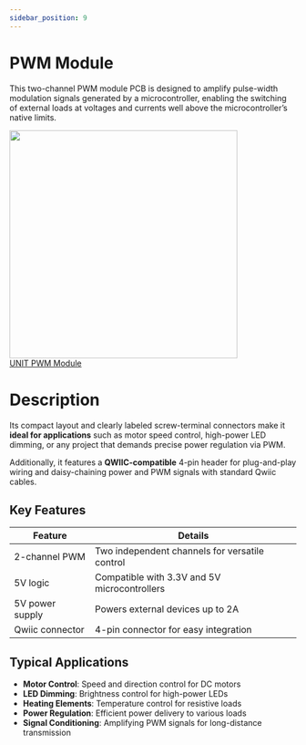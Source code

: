 ```yaml
---
sidebar_position: 9
---
```

# PWM Module

This two-channel PWM module PCB is designed to amplify pulse-width modulation signals generated by a microcontroller, enabling the switching of external loads at voltages and currents well above the microcontroller’s native limits. 

<div  style={{ textAlign: "center" }}>
    <a href="https://github.com/UNIT-Electronics-MX/unit_pwm_module/tree/main">
        <img src="https://raw.githubusercontent.com/UNIT-Electronics-MX/unit_pwm_module/refs/heads/main/hardware/resources/pwm_module.jpg" width="400px"/><br/>UNIT PWM Module
    </a>
</div>



# Description 

Its compact layout and clearly labeled screw-terminal connectors make it **ideal for applications** such as motor speed control, high-power LED dimming, or any project that demands precise power regulation via PWM.

Additionally, it features a **QWIIC-compatible** 4-pin header for plug-and-play wiring and daisy-chaining power and PWM signals with standard Qwiic cables.


## Key Features

<div  style={{ textAlign: "center" }}>


| Feature             | Details                                                 |
|---------------------|---------------------------------------------------------|
| 2-channel PWM       | Two independent channels for versatile control        |
| 5V logic            | Compatible with 3.3V and 5V microcontrollers            |
| 5V power supply     | Powers external devices up to 2A                        |
| Qwiic connector     | 4-pin connector for easy integration                   |

</div>


## Typical Applications
- **Motor Control**: Speed and direction control for DC motors
- **LED Dimming**: Brightness control for high-power LEDs
- **Heating Elements**: Temperature control for resistive loads
- **Power Regulation**: Efficient power delivery to various loads
- **Signal Conditioning**: Amplifying PWM signals for long-distance transmission
